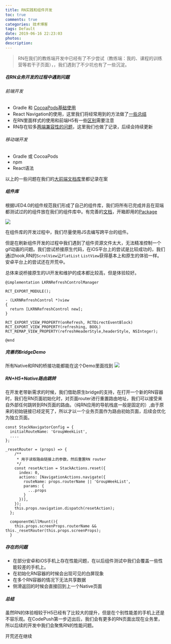 ```yaml
---
title: RN实践和组件开发
toc: true
comments: true
categories: 技术博客
tags: Default
date: 2019-06-16 22:23:03
photos:
description:
---
```



>RN在我们的教练端开发中已经有了不少尝试（教练端：我的、课程的训练营等若干子页面），，我们遇到了不少坑也有了一些沉淀。

##### 在RN业务开发的过程中遇到问题

###### 前端开发
- Gradle 和 [CocoaPods基础使用](https://front.leoao-inc.com/lefit-front-md/dist/react-native/ReactNative%E4%B9%8BCocoaPods%E5%9F%BA%E7%A1%80%E7%9F%A5%E8%AF%86.html)
- React Navigation的使用，这里我们将经常用到的方法做了[一些总结](http://front.leoao-inc.com/lefit-front-md/dist/react-native/ReactNative%E4%B9%8B5%E5%AF%BC%E8%88%AA%E5%99%A8%E4%BD%BF%E7%94%A8.html)
- 在RN里面样式的使用和前端H5有一些[区别](http://front.leoao-inc.com/lefit-front-md/dist/react-native/ReactNative%E4%B9%8B3%E6%A0%B7%E5%BC%8F%E6%89%8B%E5%86%8C.html#_1-%E6%96%87%E5%AD%97%E5%9E%82%E7%9B%B4%E5%B1%85%E4%B8%AD-lineheight%E8%AE%BE%E7%BD%AE%E7%9A%84%E6%95%B0%E5%80%BC%E5%AE%9E%E9%99%85%E4%B8%8A%E4%BC%9A%E7%A6%BB%E5%A5%87%E7%9A%84%E5%A4%9A%E5%87%BA0-667)需要注意
- RN存在较多[两端兼容性的问题](https://front.leoao-inc.com/lefit-front-md/dist/react-native/%E9%A1%B9%E7%9B%AE%E7%9B%B8%E5%85%B3%E4%B9%8B%E4%B8%A4%E7%AB%AF%E5%85%BC%E5%AE%B9%E9%97%AE%E9%A2%98.html)，这里我们也做了记录，后续会持续更新



###### 移动端开发
- Gradle 或 CocoaPods
- npm
- React语法


以上的一些问题在我们的[大前端文档库](http://front.leoao-inc.com/lefit-front-md/dist/#%E8%AF%A6%E7%BB%86%E5%85%A5%E5%8F%A3%E5%8F%B3%E4%B8%8A)里都记录在案

##### 组件库

根据UED4.0的组件规范我们形成了自己的组件库，我们将所有已完成并且在双端都测试过的的组件放在我们的组件库中。有完善的[文档](http://front.leoao-inc.com/lefit-front-md/dist/react-native/%E9%A1%B9%E7%9B%AE%E7%9B%B8%E5%85%B3%E4%B9%8BRN%E7%BB%84%E4%BB%B6%E5%BA%93%E8%AF%B4%E6%98%8E.html)，开箱即用的[Package](http://npmrepo.leoao-inc.com/package/@lefit/lk-rncomponent)

![](https://note.youdao.com/yws/api/personal/file/WEB79acdaaf0057703e7c41e59badf325aa?method=download&shareKey=722f8c9720b9f3aaf8e1bc4eab97dde1)

在组件库的开发过程中，我们尽量使用JS去编写跨平台的组件。

但是在刷新组件开发的过程中我们遇到了组件资源文件太大，无法精准控制一个gif动画的问题。我们尝试桥接原生代码，在iOS平台上的尝试是比较成功的，我们通过hook,RN的`ScrolView`让`FlatList` `ListView`获得基本上和原生的体验一样。安卓平台上的尝试还在开荒中。

总体来说桥接原生的UI开发和维护的成本都比较高，但是体验较好。

```
@implementation LKRNRefreshControlManager

RCT_EXPORT_MODULE();

- (LKRNRefreshControl *)view
{
  return [LKRNRefreshControl new];
}

RCT_EXPORT_VIEW_PROPERTY(onRefresh, RCTDirectEventBlock)
RCT_EXPORT_VIEW_PROPERTY(refreshing, BOOL)
RCT_REMAP_VIEW_PROPERTY(refreshHeaderStyle,headerStyle, NSInteger);

@end
```

##### 完善的BridgeDemo
所有Native和RN的桥接功能都能在这个Demo里面找到
![](https://note.youdao.com/yws/api/personal/file/WEB9f640711119178ec51c8dc0ebafe455a?method=download&shareKey=28095bf02e18181622b51e713cbb3a05)



##### RN+H5+Native路由跳转
在开发老带新需求的时候，我们借助原生bridge的支持，在打开一个新的RN容器时，我们在RN页面初始化时，对页面router进行重置路由地址，我们可以接受来自外部任何跳转到RN页面的路由。（纯RN应用的导航栈底一般是固定的）,由于原来的初始链接已经定死了，所以才以一个业务页面作为路由初始页面，后续会优化为独立页面。

```
const StackNavigatorConfig = {
  initialRouteName: 'GroupWeekList',
  ....
};
```

```
_resetRouter = (props) => {
    /**
     * 用于读取路由链接上的参数，然后重置RN router
     */
    const resetAction = StackActions.reset({
      index: 0,
      actions: [NavigationActions.navigate({
        routeName: props.routerName || 'GroupWeekList', 
        params: {
          ...props
        }
      })],
    });
    this.props.navigation.dispatch(resetAction);
  };

  componentWillMount(){
    this.props.screenProps.routerName && this._resetRouter(this.props.screenProps);
  }
```


##### 存在的问题

- 在部分安卓和iOS手机上存在性能问题，在以后组件测试中我们会覆盖一些性能较差的手机上。
- 在初始化RN容器的时候会出现可见的白屏现象
- 在多个RN容器的情况下无法共享数据
- 侧滑返回的时候会直接回到上一个Native页面

##### 总结
虽然RN的体验相较于H5已经有了比较大的提升，但是在个别性能差的手机上还是不容乐观。在CodePush第一步迈出后，我们会有更多的RN页面出现在业务里，所以后续的开发中我们会聚焦RN的性能问题。

开荒还在继续